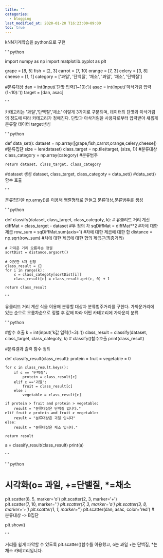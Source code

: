 ```yaml
---
title: ""
categories: 
  - blogging
last_modified_at: 2020-01-20 T16:23:00+09:00
toc: true
---
```

kNN기계학습을 python으로 구현

'''
python

import numpy as np
import matplotlib.pyplot as plt

grape = [8, 5]
fish = [2, 3]
carrot = [7, 10]
orange = [7, 3]
celery = [3, 8]
cheese = [1, 1]
category = ['과일', '단백질', '채소', '과일', '채소', '단백질']

#분류대상
dan = int(input('단맛 입력(1~10):'))
asac =  int(input('아삭거림 입력(1~10):'))
target = [dan, asac]

'''

카테고리는 '과일','단백질','채소' 이렇게 3가지로 구분되며,
데이터의 단맛과 아삭거림의 정도에 따라 카테고리가 정해진다.
단맛과 아삭거림을 사용자로부터 입력받아 새롭게 분류할 데이터 target생성

'''
python

def data_set():
    dataset = np.array([grape,fish,carrot,orange,celery,cheese]) #분류집단
    size = len(dataset)
    class_target = np.tile(target, (size, 1))   #분류대상
    class_category = np.array(category)         #분류범주
    
    return dataset, class_target, class_category

#dataset 생성
dataset, class_target, class_categoty = data_set()   #data_set()함수 호출

'''

분류집단을 np.array()를 이용해 행렬형태로 만들고 분류대상,분류범주를 생성

'''
python

def classify(dataset, class_target, class_categoty, k):
    # 유클리드 거리 계산
    diffMat = class_target - dataset   #두 점의 차
    sqDiffMat = diffMat**2             #차에 대한 제곱
    row_sum = sqDiffMat.sum(axis=1)    #차에 대한 제곱에 대한 합
    distance = np.sqrt(row_sum)        #차에 대한 제곱에 대한 합의 제곱근(최종거리)
    
    # 가까운 거리 오름차순 정렬
    sortDist = distance.argsort()
    
    # 이웃한 k개 선정
    class_result = {}
    for i in range(k):
        c = class_categoty[sortDist[i]]
        class_result[c] = class_result.get(c, 0) + 1

    return class_result
'''

유클리드 거리 계산 식을 이용해 분류할 대상과 분류범주거리를 구한다.
가까운거리에 있는 순으로 오름차순으로 정렬 후 값에 따라 어떤 카테고리에 가까운지 분류

'''
python

#함수 호출
k = int(input('k값 입력(1~3):'))
class_result = classify(dataset, class_target, class_categoty, k)  # classify()함수호출
print(class_result)

#분류결과 출력 함수 정의

def classify_result(class_result):
    protein = fruit = vegetable = 0
    
    for c in class_result.keys():
        if c == '단백질':
            protein = class_result[c]
        elif c =='과일':
            fruit = class_result[c]
        else :
            vegetable = class_result[c]

    if protein > fruit and protein > vegetable:
        result = "분류대상은 단백질 입니다."
    elif fruit > protein and fruit > vegetable:
        result = "분류대상은 과일 입니다"
    else:
        result = "분류대상은 채소 입니다."
        
    return result


a = classify_result(class_result)
print(a)

'''

'''
python

# 시각화(o= 과일, +=단밸질, *=채소
plt.scatter(8, 5, marker='o')
plt.scatter(2, 3, marker='+')   
plt.scatter(7, 10, marker='*') 
plt.scatter(7, 3, marker='o')
plt.scatter(3, 8, marker='+')
plt.scatter(1, 1, marker='*')
plt.scatter(dan, asac, color='red') # 분류대상 -> B집단 

plt.show()

'''

거리를 쉽게 파악할 수 있도록 plt.scatter()함수를 이용했고,
o는 과일 +는 단백질, *는 채소 카테고리입니다.



